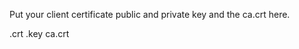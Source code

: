 Put your client certificate public and private key and the ca.crt here.

<fqdn>.crt
<fqdn>.key
ca.crt
